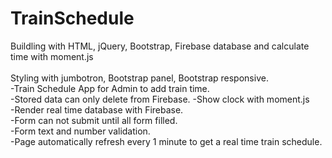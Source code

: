 # TrainSchedule
Buildling with HTML, jQuery, Bootstrap, Firebase database and calculate time with moment.js</br></br>
Styling with jumbotron, Bootstrap panel, Bootstrap responsive. </br>
-Train Schedule App for Admin to add train time.</br>
-Stored data can only delete from Firebase.
-Show clock with moment.js</br>
-Render real time database with Firebase.</br>
-Form can not submit until all form filled.</br>
-Form text and number validation.</br>
-Page automatically refresh every 1 minute to get a real time train schedule.
